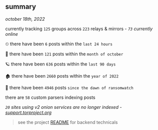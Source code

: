 
## summary
_october 18th, 2022_

currently tracking `125` groups across `223` relays & mirrors - _`73` currently online_

⏲ there have been `6` posts within the `last 24 hours`

🦈 there have been `121` posts within the `month of october`

🪐 there have been `636` posts within the `last 90 days`

🏚 there have been `2660` posts within the `year of 2022`

🦕 there have been `4946` posts `since the dawn of ransomwatch`

there are `58` custom parsers indexing posts

_`20` sites using v2 onion services are no longer indexed - [support.torproject.org](https://support.torproject.org/onionservices/v2-deprecation/)_

> see the project [README](https://github.com/joshhighet/ransomwatch#ransomwatch--) for backend technicals
